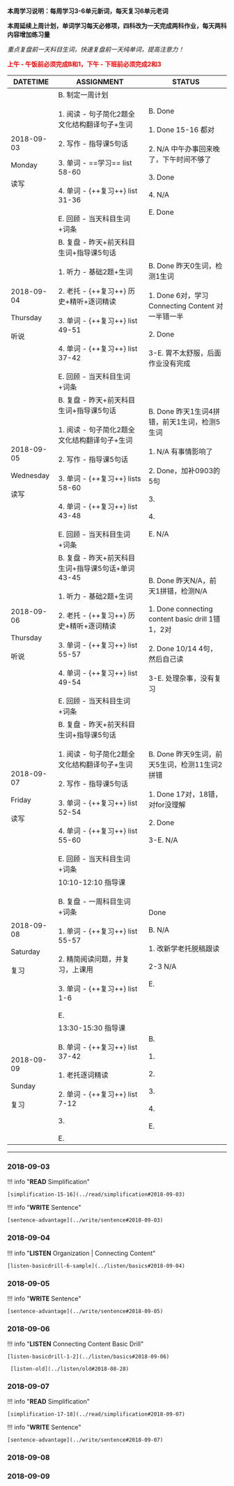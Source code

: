 **本周学习说明：每周学习3-6单元新词，每天复习6单元老词**

**本周延续上周计划，单词学习每天必修项，四科改为一天完成两科作业，每天两科内容增加练习量**

*重点复盘前一天科目生词，快速复盘前一天纯单词，提高注意力！*

**<font color='red'>上午 - 午饭前必须完成B和1，下午 - 下班前必须完成2和3</font>**

DATETIME |  ASSIGNMENT | STATUS
------------ | ------------- | -------------
2018-09-03 <br><br> Monday <br><br>读写 | B. 制定一周计划<br><br> 1. 阅读 - 句子简化2题全文化结构翻译句子+生词<br><br>2. 写作 - 指导课5句话<br><br>3. 单词 - ==学习== list 58-60 <br><br>4. 单词 - {++复习++} list 31-36<br><br>E. 回顾 - 当天科目生词+词条 | B. Done<br><br>1. Done 15-16 都对<br><br>2. N/A 中午办事回来晚了，下午时间不够了<br><br>3. Done<br><br>4. N/A <br><br>E. Done
2018-09-04  <br><br> Thursday<br><br>听说 | B. 复盘 - 昨天+前天科目生词+指导课5句话<br><br>1. 听力 - 基础2题+生词<br><br> 2. 老托 - {++复习++} 历史+精听+逐词精读<br><br>3. 单词 - {++复习++} list 49-51 <br><br>4. 单词 - {++复习++} list 37-42<br><br>E. 回顾 - 当天科目生词+词条 | B. Done 昨天0生词，检测1生词<br><br>1. Done 6对，学习Connecting Content 对一半错一半<br><br>2. Done<br><br>3-E. 胃不太舒服，后面作业没有完成
2018-09-05 <br><br>Wednesday <br><br>读写 | B. 复盘 - 昨天+前天科目生词+指导课5句话<br><br>1. 阅读 - 句子简化2题全文化结构翻译句子+生词<br><br>2. 写作 - 指导课5句话<br><br>3. 单词 - {++复习++} lists 58-60<br><br>4. 单词 - {++复习++} list 43-48<br><br>E. 回顾 - 当天科目生词+词条 | B. Done  昨天1生词4拼错，前天1生词，检测5生词<br><br>1. N/A 有事情影响了<br><br>2. Done，加补0903的5句<br><br>3. <br><br>4. <br><br>E. N/A
2018-09-06 <br><br> Thursday  <br><br>听说  | B. 复盘 - 昨天+前天科目生词+指导课5句话+单词43-45<br><br>1. 听力 - 基础2题+生词<br><br> 2. 老托 - {++复习++} 历史+精听+逐词精读<br><br>3. 单词 - {++复习++}  list 55-57 <br><br>4. 单词 - {++复习++} list 49-54<br><br>E. 回顾 - 当天科目生词+词条 | B. Done 昨天N/A，前天1拼错，检测N/A<br><br>1. Done connecting content basic drill 1错1，2对<br><br>2. Done 10/14 4句，然后自己读<br><br>3-E. 处理杂事，没有复习
2018-09-07 <br><br> Friday <br><br>读写   | B. 复盘 - 昨天+前天科目生词+指导课5句话<br><br>1. 阅读 - 句子简化2题全文化结构翻译句子+生词<br><br>2. 写作 - 指导课5句话<br><br>3. 单词 - {++复习++} list 52-54<br><br>4. 单词 - {++复习++} list 55-60<br><br>E. 回顾 - 当天科目生词+词条 | B. Done 昨天9生词，前天5生词，检测11生词2拼错<br><br>1. Done 17对，18错，对for没理解<br><br>2. Done<br><br>3-E. N/A
2018-09-08 <br><br> Saturday <br><br>复习 | 10:10-12:10 指导课<br><br>B. 复盘 - 一周科目生词+词条 <br><br>1. 单词 - {++复习++}  list 55-57<br><br>2. 精简阅读问题，并复习，上课用<br><br>3. 单词 - {++复习++} list 1-6<br><br>E.  | Done<br><br>B. N/A<br><br>1. 改新学老托脱稿跟读<br><br>2-3 N/A<br><br>E.
2018-09-09<br><br> Sunday <br><br>复习  | 13:30-15:30 指导课<br><br>B. 单词 - {++复习++} list 37-42<br><br>1. 老托逐词精读<br><br>2. 单词 - {++复习++} list 7-12<br><br>3. <br><br>E. | B. <br><br>1. <br><br>2. <br><br>3. <br><br>4. <br><br>E.


----
    
### 2018-09-03
        
!!! info "**READ** Simplification"
    
    [simplification-15-16](../read/simplification#2018-09-03)
    
!!! info "**WRITE** Sentence"
    
    [sentence-advantage](../write/sentence#2018-09-03)

### 2018-09-04
        
!!! info "**LISTEN** Organization | Connecting Content"
    
    [listen-basicdrill-6-sample](../listen/basics#2018-09-04)
     
### 2018-09-05

!!! info "**WRITE** Sentence"
    
    [sentence-advantage](../write/sentence#2018-09-05)
    
### 2018-09-06

!!! info "**LISTEN** Connecting Content Basic Drill"
    
    [listen-basicdrill-1-2](../listen/basics#2018-09-06)
    
     [listen-old](../listen/old#2018-08-28)
        
### 2018-09-07

!!! info "**READ** Simplification"
    
    [simplification-17-18](../read/simplification#2018-09-07)
    
!!! info "**WRITE** Sentence"
    
    [sentence-advantage](../write/sentence#2018-09-07)

### 2018-09-08

### 2018-09-09